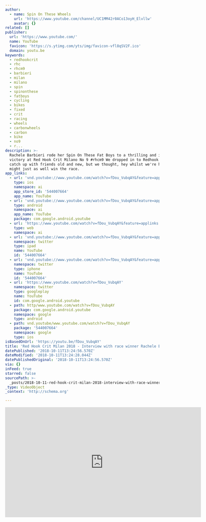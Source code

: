 ```yaml
---
author:
  - name: Spin On These Wheels
    url: 'https://www.youtube.com/channel/UC1MM42r0ACo13oyH_Elvllw'
    avatar: {}
related: []
publisher:
  url: 'https://www.youtube.com/'
  name: YouTube
  favicon: 'https://s.ytimg.com/yts/img/favicon-vfl8qSV2F.ico'
  domain: youtu.be
keywords:
  - redhookcrit
  - rhc
  - rhcm9
  - barbieri
  - milan
  - milano
  - spin
  - spinonthese
  - fatboys
  - cycling
  - bikes
  - fixed
  - crit
  - racing
  - wheels
  - carbonwheels
  - carbon
  - bike
  - no9
  - r...
description: >-
  Rachele Barbieri rode her Spin On These Fat Boys to a thrilling and impressive
  victory at Red Hook Crit Milano No 9 #rhcm9 We dropped in to Redhook Milano to
  catch up with friends old and new, but we thought, hey whilst we're here we
  might just as well win the race.
app_links:
  - url: 'vnd.youtube://www.youtube.com/watch?v=fDou_VubqAY&feature=applinks'
    type: ios
    namespace: ai
    app_store_id: '544007664'
    app_name: YouTube
  - url: 'vnd.youtube://www.youtube.com/watch?v=fDou_VubqAY&feature=applinks'
    type: android
    namespace: ai
    app_name: YouTube
    package: com.google.android.youtube
  - url: 'https://www.youtube.com/watch?v=fDou_VubqAY&feature=applinks'
    type: web
    namespace: ai
  - url: 'vnd.youtube://www.youtube.com/watch?v=fDou_VubqAY&feature=applinks'
    namespace: twitter
    type: ipad
    name: YouTube
    id: '544007664'
  - url: 'vnd.youtube://www.youtube.com/watch?v=fDou_VubqAY&feature=applinks'
    namespace: twitter
    type: iphone
    name: YouTube
    id: '544007664'
  - url: 'https://www.youtube.com/watch?v=fDou_VubqAY'
    namespace: twitter
    type: googleplay
    name: YouTube
    id: com.google.android.youtube
  - path: http/www.youtube.com/watch?v=fDou_VubqAY
    package: com.google.android.youtube
    namespace: google
    type: android
  - path: vnd.youtube/www.youtube.com/watch?v=fDou_VubqAY
    package: '544007664'
    namespace: google
    type: ios
isBasedOnUrl: 'https://youtu.be/fDou_VubqAY'
title: 'Red Hook Crit Milan 2018 - Interview with race winner Rachele Barbieri #rhcm9'
datePublished: '2018-10-11T13:24:56.570Z'
dateModified: '2018-10-11T13:24:28.044Z'
datePublishedOriginal: '2018-10-11T13:24:56.570Z'
via: {}
inFeed: true
starred: false
sourcePath: >-
  _posts/2018-10-11-red-hook-crit-milan-2018-interview-with-race-winner-rachel.md
_type: VideoObject
_context: 'http://schema.org'

---
```

<iframe src="https://cdn.embedly.com/widgets/media.html?src=https%3A%2F%2Fwww.youtube.com%2Fembed%2FfDou_VubqAY%3Ffeature%3Doembed&amp;url=http%3A%2F%2Fwww.youtube.com%2Fwatch%3Fv%3DfDou_VubqAY&amp;image=https%3A%2F%2Fi.ytimg.com%2Fvi%2FfDou_VubqAY%2Fhqdefault.jpg&amp;key=b7d04c9b404c499eba89ee7072e1c4f7&amp;type=text%2Fhtml&amp;schema=youtube" width="640" height="360" scrolling="no" frameborder="0" allowfullscreen="true" style=""></iframe>